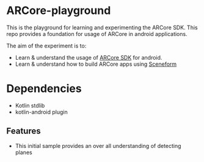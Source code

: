 # ARCore-playground

This is the playground for learning and experimenting the ARCore SDK. This repo provides a foundation for usage of ARCore in android applications. 

The aim of the experiment is to:

* Learn & understand the usage of [ARCore SDK](https://developers.google.com/ar/develop/java/quickstart) for android.
* Learn & understand how to build ARCore apps using [Sceneform](https://developers.google.com/ar/develop/java/sceneform/)

# Dependencies
*  Kotlin stdlib
*  kotlin-android plugin

## Features
* This initial sample provides an over all understanding of detecting planes



